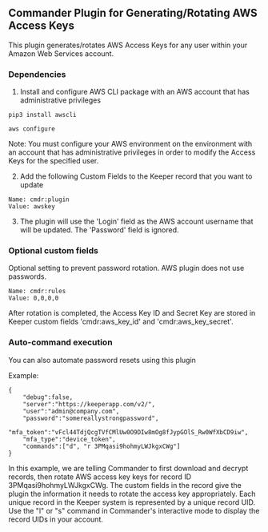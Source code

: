 Commander Plugin for Generating/Rotating AWS Access Keys
----

This plugin generates/rotates AWS Access Keys for any user within your Amazon Web Services account.

### Dependencies

1) Install and configure AWS CLI package with an AWS account that has administrative privileges

```
pip3 install awscli

aws configure
```

Note: You must configure your AWS environment on the environment with an account that has administrative privileges in order to modify the Access Keys for the specified user.

2) Add the following Custom Fields to the Keeper record that you want to update

```
Name: cmdr:plugin
Value: awskey
```

3) The plugin will use the 'Login' field as the AWS account username that will be updated. The 'Password' field is ignored.

### Optional custom fields

Optional setting to prevent password rotation. AWS plugin does not use passwords.

```
Name: cmdr:rules
Value: 0,0,0,0
```

After rotation is completed, the Access Key ID and Secret Key are stored in Keeper custom fields 'cmdr:aws_key_id'  and 'cmdr:aws_key_secret'.

### Auto-command execution

You can also automate password resets using this plugin

Example:

```
{                                                                               
    "debug":false,
    "server":"https://keeperapp.com/v2/",
    "user":"admin@company.com",
    "password":"somereallystrongpassword",
    "mfa_token":"vFcl44TdjQcgTVfCMlUw0O9DIw8mOg8fJypGOlS_Rw0WfXbCD9iw",
    "mfa_type":"device_token",
    "commands":["d", "r 3PMqasi9hohmyLWJkgxCWg"]
}
```

In this example, we are telling Commander to first download and decrypt records, then rotate AWS access key keys for record ID 3PMqasi9hohmyLWJkgxCWg. The custom fields in the record give the plugin the information it needs to rotate the access key appropriately. Each unique record in the Keeper system is represented by a unique record UID.  Use the "l" or "s" command in Commander's interactive mode to display the record UIDs in your account.

